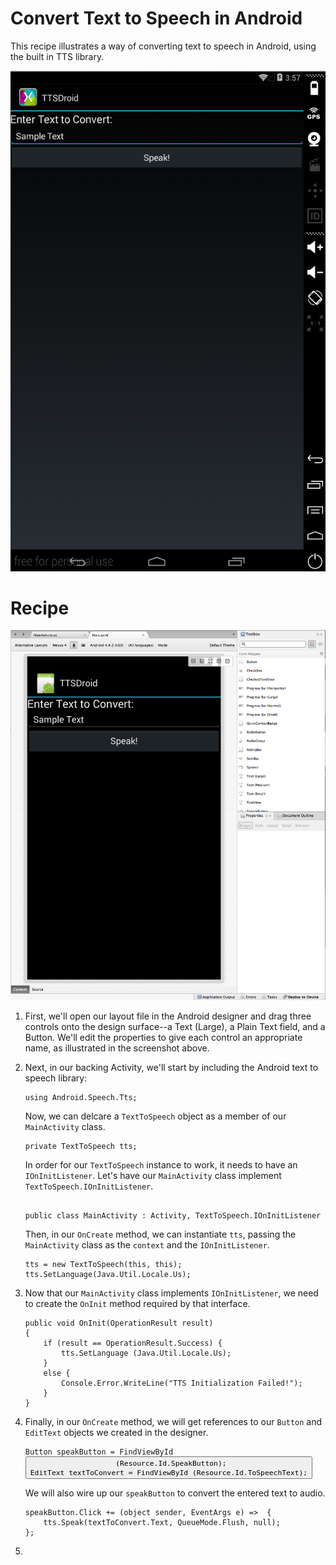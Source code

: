 Convert Text to Speech in Android
===============================

This recipe illustrates a way of converting text to speech in Android, using the built in TTS library.

![layout](/TTSDroid/Screenshots/01.png)

Recipe
======
![layout in designer](/TTSDroid/Screenshots/02.png)
<ol>
<li>
<p>First, we'll open our layout file in the Android designer and drag three controls onto the design surface--a Text (Large), a Plain Text field, and a Button. We'll edit the properties to give each control an appropriate name, as illustrated in the screenshot above.</p>
</li>

<li>
<p>Next, in our backing Activity, we'll start by including the Android text to speech library:</p>
<pre><code>using Android.Speech.Tts;
</code></pre>

<p>Now, we can delcare a <code>TextToSpeech</code> object as a member of our <code>MainActivity</code> class.</p>
<pre><code>private TextToSpeech tts;
</code></pre>

<p>In order for our <code>TextToSpeech</code> instance to work, it needs to have an <code>IOnInitListener</code>. Let's have our <code>MainActivity</code> class implement <code>TextToSpeech.IOnInitListener</code>.
<pre><code>
public class MainActivity : Activity, TextToSpeech.IOnInitListener
</code></pre>

<p>Then, in our <code>OnCreate</code> method, we can instantiate <code>tts</code>, passing the <code>MainActivity</code> class as the <code>context</code> and the <code>IOnInitListener</code>.</p>
<pre><code>tts = new TextToSpeech(this, this);
tts.SetLanguage(Java.Util.Locale.Us);
</code></pre>
</li>

<li>
<p>Now that our <code>MainActivity</code> class implements <code>IOnInitListener</code>, we need to create the <code>OnInit</code> method required by that interface.</p>
<pre><code>public void OnInit(OperationResult result)
{
	if (result == OperationResult.Success) {
		tts.SetLanguage (Java.Util.Locale.Us);
	} 
	else {
		Console.Error.WriteLine("TTS Initialization Failed!");
	}
}
</code></pre>
</li>

<li>
<p>Finally, in our <code>OnCreate</code> method, we will get references to our <code>Button</code> and <code>EditText</code> objects we created in the designer.</p>
<pre><code>Button speakButton = FindViewById<Button> (Resource.Id.SpeakButton);
EditText textToConvert = FindViewById<EditText> (Resource.Id.ToSpeechText);
</code></pre>

<p>We will also wire up our <code>speakButton</code> to convert the entered text to audio.</p>
<pre><code>speakButton.Click += (object sender, EventArgs e) =>  {
	tts.Speak(textToConvert.Text, QueueMode.Flush, null);
};
</code></pre>
</li>

<li>
</li>
</ol>
